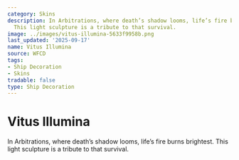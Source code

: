 ```yaml
---
category: Skins
description: In Arbitrations, where death’s shadow looms, life’s fire burns brightest.
  This light sculpture is a tribute to that survival.
image: ../images/vitus-illumina-5633f9958b.png
last_updated: '2025-09-17'
name: Vitus Illumina
source: WFCD
tags:
- Ship Decoration
- Skins
tradable: false
type: Ship Decoration
---
```


# Vitus Illumina

In Arbitrations, where death’s shadow looms, life’s fire burns brightest. This light sculpture is a tribute to that survival.

